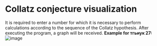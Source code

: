 # Collatz conjecture visualization
It is required to enter a number for which it is necessary to perform calculations according to the sequence of the Collatz hypothesis. After executing the program, a graph will be received.
**Example for тгьиук 27:**
![image](https://user-images.githubusercontent.com/71276784/129426321-f3dcbb92-5b54-4fc0-bdb3-77ae3a046f4c.png)
